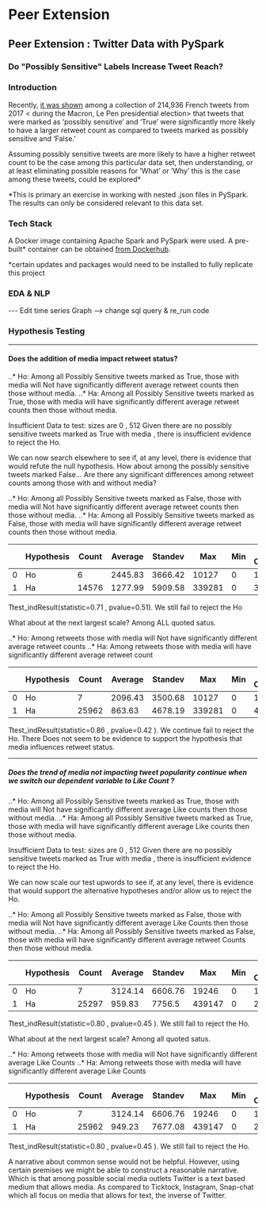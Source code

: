 # Peer Extension
## Peer Extension : Twitter Data with PySpark
### Do "Possibly Sensitive" Labels Increase Tweet Reach?  

### Introduction
Recently, [it was shown]( https://github.com/lisapaige/Tweet-for-Reach ) among a collection of 214,936 French tweets from 2017 < during the Macron, Le Pen presidential election> that tweets that were marked as ‘possibly sensitive’ and ‘True’ were significantly more likely to have a larger retweet count as compared to tweets marked as possibly sensitive and ‘False.’ 

Assuming possibly sensitive tweets are more likely to have a higher retweet count to be the case among this particular data set, then understanding, or at least eliminating possible reasons for ‘What’ or ‘Why’ this is the case among these tweets, could be explored* 

*This is primary an exercise in working with nested .json files in PySpark. The results can only be considered relevant to this data set.
  
 ### Tech Stack
 A Docker image containing Apache Spark and PySpark were used. A pre-built* container can be obtained [from Dockerhub]( https://hub.docker.com/r/jupyter/pyspark-notebook ). 

*certain updates and packages would need to be installed to fully replicate this project
 
 
### EDA & NLP

--- Edit time series Graph --> change sql query & re_run code 

### Hypothesis Testing

--- 

#### Does the addition of media impact retweet status? 



..* Ho: Among all Possibly Sensitive tweets marked as True, those with media will Not have significantly different average retweet counts then those without media.
..* Ha: Among all Possibly Sensitive tweets marked as True, those with media will have significantly different average retweet counts then those without media.

Insufficient Data to test: sizes are 0 , 512
Given there are no possibly sensitive tweets marked as True with media , there is insufficient evidence to reject the Ho. 


We can now search elsewhere to see if, at any level, there is evidence that would refute the null hypothesis. How about among the possibly sensitive tweets marked False... Are there any significant differences among retweet counts among those with and without media? 


..* Ho: Among all Possibly Sensitive tweets marked as False, those with media will Not have significantly different average retweet counts then those without media.
..* Ha: Among all Possibly Sensitive tweets marked as False, those with media will have significantly different average retweet counts then those without media.

|   | Hypothesis | Count | Average | Standev | Max    | Min | Sig Count |
|---|------------|-------|---------|---------|--------|-----|-----------|
| 0 | Ho         | 6     | 2445.83 | 3666.42 | 10127  | 0   | 1         |
| 1 | Ha         | 14576 | 1277.99 | 5909.58 | 339281 | 0   | 327       |

Ttest_indResult(statistic=0.71 , pvalue=0.51). We still fail to reject the Ho



What about at the next largest scale? Among ALL quoted satus. 

..* Ho: Among retweets those with media will Not have significantly different average retweet counts 
..* Ha: Among retweets those with media will have significantly different average retweet count

|   | Hypothesis | Count | Average | Standev | Max    | Min | Sig Count |
|---|------------|-------|---------|---------|--------|-----|-----------|
| 0 | Ho         | 7     | 2096.43 | 3500.68 | 10127  | 0   | 1         |
| 1 | Ha         | 25962 | 863.63  | 4678.19 | 339281 | 0   | 482       |

Ttest_indResult(statistic=0.86 , pvalue=0.42 ). We continue fail to reject the Ho. There Does not seem to be evidence to support the hypothesis that media influences retweet status.

--- 

##### Does the trend of media not impacting tweet popularity continue when we switch our dependent variable to Like Count ?

..* Ho: Among all Possibly Sensitive tweets marked as True, those with media will Not have significantly different average Like counts then those without media.
..* Ha: Among all Possibly Sensitive tweets marked as True, those with media will have significantly different average Like counts then those without media.

Insufficient Data to test: sizes are 0 , 512
Given there are no possibly sensitive tweets marked as True with media , there is insufficient evidence to reject the Ho.

We can now scale our test upwords to see if, at any level, there is evidence that would support the alternative hypotheses and/or allow us to reject the Ho.

..* Ho: Among all Possibly Sensitive tweets marked as False, those with media will Not have significantly different average Like Counts then those without media.
..* Ha: Among all Possibly Sensitive tweets marked as False, those with media will have significantly different average retweet Counts then those without media.

|   | Hypothesis | Count | Average | Standev | Max    | Min | Sig Count |
|---|------------|-------|---------|---------|--------|-----|-----------|
| 0 | Ho         | 7     | 3124.14 | 6606.76 | 19246  | 0   | 1         |
| 1 | Ha         | 25297 | 959.83  | 7756.5  | 439147 | 0   | 241       |

Ttest_indResult(statistic=0.80 , pvalue=0.45 ). We still fail to reject the Ho.


What about at the next largest scale? Among all quoted satus. 

..* Ho: Among retweets those with media will Not have significantly different average Like Counts 
..* Ha: Among retweets those with media will have significantly different average Like Counts

|   | Hypothesis | Count | Average | Standev | Max    | Min | Sig Count |
|---|------------|-------|---------|---------|--------|-----|-----------|
| 0 | Ho         | 7     | 3124.14 | 6606.76 | 19246  | 0   | 1         |
| 1 | Ha         | 25962 | 949.23  | 7677.08 | 439147 | 0   | 246       |

Ttest_indResult(statistic=0.80 , pvalue=0.45 ). We still fail to reject the Ho.

A narrative about common sense would not be helpful. However, using certain premises we might be able to construct a reasonable narrative. Which is that among possible social media outlets Twitter is a text based medium that allows media. As compared to Ticktock, Instagram, Snap-chat which all focus on media that allows for text, the inverse of Twitter.
